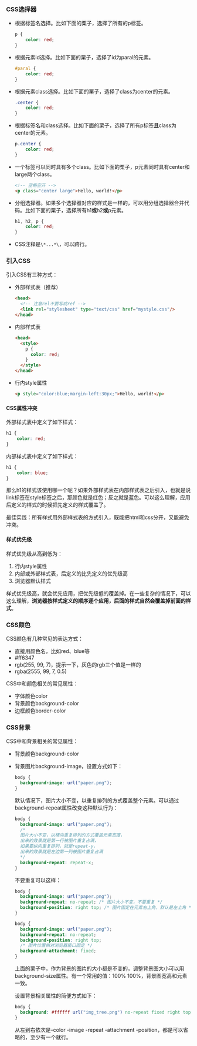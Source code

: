### CSS选择器

* 根据标签名选择。比如下面的栗子，选择了所有的p标签。

  ```css
  p {
      color: red;
  }
  ```

* 根据元素id选择。比如下面的栗子，选择了id为paral的元素。

  ```css
  #paral {
      color: red;
  }
  ```

* 根据元素class选择。比如下面的栗子，选择了class为center的元素。

  ```css
  .center {
      color: red;
  }
  ```

* 根据标签名和class选择。比如下面的栗子，选择了所有p标签**且**class为center的元素。

  ```css
  p.center {
      color: red;
  }
  ```

* 一个标签可以同时具有多个class。比如下面的栗子，p元素同时具有center和large两个class。

  ```html
  <!-- 空格空开 -->
  <p class="center large">Hello, world!</p>
  ```

* 分组选择器。如果多个选择器对应的样式是一样的，可以用分组选择器合并代码。比如下面的栗子，选择所有h1**或**h2**或**p元素。

  ```css
  h1, h2, p {
      color: red;
  }
  ```

* CSS注释是`\*...*\`，可以跨行。

### 引入CSS

引入CSS有三种方式：

* 外部样式表（推荐）

  ```html
  <head>
    <!-- 注意rel不要写成ref -->
    <link rel="stylesheet" type="text/css" href="mystyle.css"/>
  </head>
  ```

* 内部样式表

  ```html
  <head>
    <style>
      p {
        color: red;
      }
    </style>
  </head>
  ```

* 行内style属性

  ```html
  <p style="color:blue;margin-left:30px;">Hello, world!</p>
  ```

#### CSS属性冲突

外部样式表中定义了如下样式：

```css
h1 {
    color: red;
}
```

内部样式表中定义了如下样式：

```css
h1 {
    color: blue;
}
```

那么h1的样式该使用哪一个呢？如果外部样式表在内部样式表之后引入，也就是说link标签在style标签之后，那颜色就是红色；反之就是蓝色。可以这么理解，应用后定义的样式的时候把先定义的样式覆盖了。

最佳实践：所有样式用外部样式表的方式引入，既能把html和css分开，又能避免冲突。

#### 样式优先级

样式优先级从高到低为：

1. 行内style属性
1. 内部或外部样式表，后定义的比先定义的优先级高
1. 浏览器默认样式

样式优先级高，就会优先应用，把优先级低的覆盖掉。在一些复杂的情况下，可以这么理解，**浏览器按样式定义的顺序逐个应用，后面的样式自然会覆盖掉前面的样式**。

### CSS颜色

CSS颜色有几种常见的表达方式：

* 直接用颜色名，比如red、blue等
* #ff6347
* rgb(255, 99, 7)，提示一下，灰色的rgb三个值是一样的
* rgba(2555, 99, 7, 0.5)

CSS中和颜色相关的常见属性：

* 字体颜色color
* 背景颜色background-color
* 边框颜色border-color

### CSS背景

CSS中和背景相关的常见属性：

* 背景颜色background-color
* 背景图片background-image，设置方式如下：

  ```css
  body {
    background-image: url("paper.png");
  }
  ```

  默认情况下，图片大小不变，以重复排列的方式覆盖整个元素。可以通过background-repeat属性改变这种默认行为：

  ```css
  body {
    background-image: url("paper.png");
    /* 
    图片大小不变，以横向重复排列的方式覆盖元素宽度，
    出来的效果就是第一行被图片重复占满，
    如果要纵向重复排列，就是repeat-y，
    出来的效果就是左边第一列被图片重复占满
    */
    background-repeat: repeat-x;
  }
  ```

  不要重复可以这样：

  ```css
  body {
    background-image: url("paper.png");
    background-repeat: no-repeat; /* 图片大小不变，不要重复 */
    background-position: right top; /* 图片固定在元素右上角，默认是左上角 */
  }
  ```

  ```css
  body {
    background-image: url("paper.png");
    background-repeat: no-repeat;
    background-position: right top;
    /* 图片位置相对浏览器窗口固定 */
    background-attachment: fixed;
  }
  ```

  上面的栗子中，作为背景的图片的大小都是不变的，调整背景图大小可以用background-size属性。有一个常用的值：100% 100%，背景图宽高和元素一致。

  设置背景相关属性的简便方式如下：

  ```css
  body {
    background: #ffffff url("img_tree.png") no-repeat fixed right top;
  }
  ```

  从左到右依次是-color -image -repeat -attachment -position，都是可以省略的，至少有一个就行。